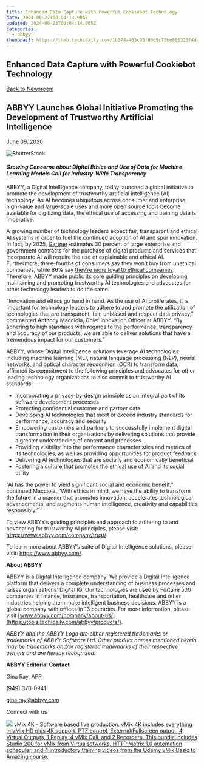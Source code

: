 ```yaml
---
title: Enhanced Data Capture with Powerful Cookiebot Technology
date: 2024-08-22T00:04:14.905Z
updated: 2024-08-23T00:04:14.905Z
categories:
  - abbyy
thumbnail: https://thmb.techidaily.com/1b374a465c95f06d5c78be856323f4da5e44fdc10fcab5198bc36f19c430691c.jpg
---
```


## Enhanced Data Capture with Powerful Cookiebot Technology

[Back to Newsroom](https://tools.techidaily.com/abbyy/products/)

## ABBYY Launches Global Initiative Promoting the Development of Trustworthy Artificial Intelligence

June 09, 2020

![ShutterStock](https://content.abbyy.com/-/media/project/abbyy/abbyy/branchtemplates/shutterstock_1272462163_1296-x-729.jpg?h=729&iar=0&w=1296)

#### _Growing Concerns about Digital Ethics and Use of Data for Machine Learning Models Call for Industry-Wide Transparency_

ABBYY, a Digital Intelligence company, today launched a global initiative to promote the development of trustworthy artificial intelligence (AI) technology. As AI becomes ubiquitous across consumer and enterprise high-value and large-scale uses and more open source tools become available for digitizing data, the ethical use of accessing and training data is imperative.

A growing number of technology leaders expect fair, transparent and ethical AI systems in order to fuel the continued adoption of AI and spur innovation. In fact, by 2025, [Gartner](https://www.gartner.com/en/doc/432920-top-10-strategic-technology-trends-for-2020 "Gartner research: Trends to 2025") estimates 30 percent of large enterprise and government contracts for the purchase of digital products and services that incorporate AI will require the use of explainable and ethical AI. Furthermore, three-fourths of consumers say they won’t buy from unethical companies, while 86% say [they’re more loyal to ethical companies](https://www.forbes.com/sites/insights-intelai/2019/03/27/why-ethical-ai-is-a-critical-differentiator/ "Forbes research"). Therefore, ABBYY made public its core guiding principles on developing, maintaining and promoting trustworthy AI technologies and advocates for other technology leaders to do the same.

“Innovation and ethics go hand in hand. As the use of AI proliferates, it is important for technology leaders to adhere to and promote the utilization of technologies that are transparent, fair, unbiased and respect data privacy,” commented Anthony Macciola, Chief Innovation Officer at ABBYY. “By adhering to high standards with regards to the performance, transparency and accuracy of our products, we are able to deliver solutions that have a tremendous impact for our customers.”

ABBYY, whose Digital Intelligence solutions leverage AI technologies including machine learning (ML), natural language processing (NLP), neural networks, and optical character recognition (OCR) to transform data, affirmed its commitment to the following principles and advocates for other leading technology organizations to also commit to trustworthy AI standards:

* Incorporating a privacy-by-design principle as an integral part of its software development processes
* Protecting confidential customer and partner data
* Developing AI technologies that meet or exceed industry standards for performance, accuracy and security
* Empowering customers and partners to successfully implement digital transformation in their organizations by delivering solutions that provide a greater understanding of content and processes
* Providing visibility into the performance characteristics and metrics of its technologies, as well as providing opportunities for product feedback
* Delivering AI technologies that are socially and economically beneficial
* Fostering a culture that promotes the ethical use of AI and its social utility

“AI has the power to yield significant social and economic benefit,” continued Macciola. “With ethics in mind, we have the ability to transform the future in a manner that promotes innovation, accelerates technological advancements, and augments human intelligence, creativity and capabilities responsibly.”

To view ABBYY’s guiding principles and approach to adhering to and advocating for trustworthy AI principles, please visit: <https://www.abbyy.com/company/trust/>.

To learn more about ABBYY’s suite of Digital Intelligence solutions, please visit: <https://www.abbyy.com/>

  
**About ABBYY**

ABBYY is a Digital Intelligence company. We provide a Digital Intelligence platform that delivers a complete understanding of business processes and raises organizations’ Digital IQ. Our technologies are used by Fortune 500 companies in finance, insurance, transportation, healthcare and other industries helping them make intelligent business decisions. ABBYY is a global company with offices in 13 countries. For more information, please visit [www.abbyy.com/company/about-us/](https://tools.techidaily.com/abbyy/products/).

_ABBYY and the ABBYY Logo are either registered trademarks or trademarks of ABBYY Software Ltd. Other product names mentioned herein may be trademarks and/or registered trademarks of their respective owners and are hereby recognized._

**ABBYY Editorial Contact**

Gina Ray, APR

(949) 370-0941

[gina.ray@abbyy.com](https://tools.techidaily.com/abbyy/products/)

  
Connect with us

<ins class="adsbygoogle"
     style="display:block"
     data-ad-format="autorelaxed"
     data-ad-client="ca-pub-7571918770474297"
     data-ad-slot="1223367746"></ins>



<ins class="adsbygoogle"
     style="display:block"
     data-ad-client="ca-pub-7571918770474297"
     data-ad-slot="8358498916"
     data-ad-format="auto"
     data-full-width-responsive="true"></ins>



<!-- affiliate ads begin -->
<a href="https://secure.2checkout.com/order/checkout.php?PRODS=30901369&QTY=1&AFFILIATE=108875&CART=1"> <img src="https://secure.avangate.com/images/merchant/ce9a6fb2becc2d235e62b125e9260102/products/1_copy_vMixCallScreenshot1-large.jpg" border="0"> vMix 4K - Software based live production. vMix 4K includes everything in vMix HD plus 4K support, PTZ control, External/Fullscreen output, 4 Virtual Outputs, 1 Replay, 4 vMix Call, and 2 Recorders. 
This bundle includes Studio 200 for vMix from Virtualsetworks, HTTP Matrix 1.0 automation scheduler, and 4 introductory training videos from the Udemy vMix Basic to Amazing course. </a>
<!-- affiliate ads end -->